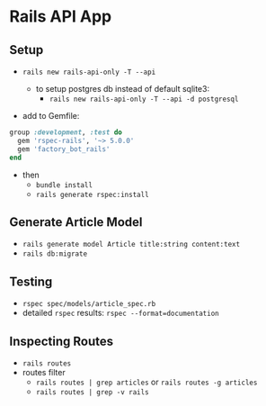 # Rails API App

## Setup

- `rails new rails-api-only -T --api`

  - to setup postgres db instead of default sqlite3:
    - `rails new rails-api-only -T --api -d postgresql`

- add to Gemfile:

```ruby
group :development, :test do
  gem 'rspec-rails', '~> 5.0.0'
  gem 'factory_bot_rails'
end
```

- then
  - `bundle install`
  - `rails generate rspec:install`

## Generate Article Model

- `rails generate model Article title:string content:text`
- `rails db:migrate`

## Testing

- `rspec spec/models/article_spec.rb`
- detailed `rspec` results: `rspec --format=documentation`

## Inspecting Routes

- `rails routes`
- routes filter
  - `rails routes | grep articles` or `rails routes -g articles`
  - `rails routes | grep -v rails`

